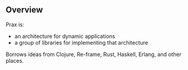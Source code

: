 ## Overview

Prax is:
* an architecture for dynamic applications
* a group of libraries for implementing that architecture

Borrows ideas from Clojure, Re-frame, Rust, Haskell, Erlang, and other places.
